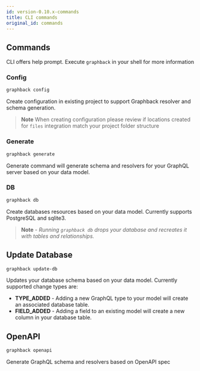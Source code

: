 ```yaml
---
id: version-0.10.x-commands
title: CLI commands
original_id: commands
---
```


## Commands

CLI offers help prompt. 
Execute `graphback` in your shell for more information

### Config 

```bash
graphback config
```

Create configuration in existing project to support Graphback resolver and schema generation.

> **Note** When creating configuration please review if locations created for `files` integration match your project folder structure

### Generate
  ```bash
  graphback generate
  ```
  Generate command will generate schema and resolvers for your GraphQL server based on your data model.

### DB
  ```bash
  graphback db
  ```
  Create databases resources based on your data model. Currently supports PostgreSQL and sqlite3.
> **Note** - *Running `graphback db` drops your database and recreates it with tables and relationships.*

## Update Database

```sh
graphback update-db
```

Updates your database schema based on your data model. Currently supported change types are:

- **TYPE_ADDED** - Adding a new GraphQL type to your model will create an associated database table.
- **FIELD_ADDED** - Adding a field to an existing model will create a new column in your database table.


## OpenAPI

 ```bash
 graphback openapi 
 ```    
 Generate GraphQL schema and resolvers based on OpenAPI spec
